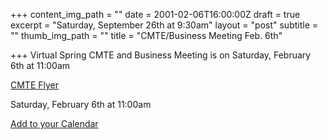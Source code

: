 +++
content_img_path = ""
date = 2001-02-06T16:00:00Z
draft = true
excerpt = "Saturday, September 26th at 9:30am"
layout = "post"
subtitle = ""
thumb_img_path = ""
title = "CMTE/Business Meeting Feb. 6th"

+++
Virtual Spring CMTE and Business Meeting is on Saturday, February 6th at 11:00am

[CMTE Flyer](/images/cmte_flyer_feb_2021.pdf)

Saturday, February 6th at 11:00am

[Add to your Calendar](/images/spring-cmte-and-business-meeting.ics)